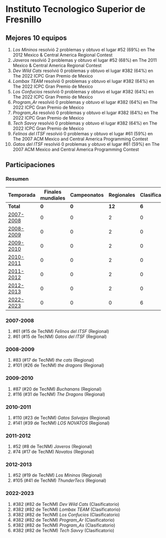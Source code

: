 # Instituto Tecnologico Superior de Fresnillo

## Mejores 10 equipos

1. _Los Mininos_ resolvió 2 problemas y obtuvo el lugar #52 (69%) en The 2012 Mexico & Central America Regional Contest
1. _Javeros_ resolvió 2 problemas y obtuvo el lugar #52 (68%) en The 2011 Mexico & Central America Regional Contest
1. _Dev Wild Cats_ resolvió 0 problemas y obtuvo el lugar #382 (64%) en The 2022 ICPC Gran Premio de Mexico
1. _Lombax TEAM_ resolvió 0 problemas y obtuvo el lugar #382 (64%) en The 2022 ICPC Gran Premio de Mexico
1. _Los Confucios_ resolvió 0 problemas y obtuvo el lugar #382 (64%) en The 2022 ICPC Gran Premio de Mexico
1. _Program_Ar_ resolvió 0 problemas y obtuvo el lugar #382 (64%) en The 2022 ICPC Gran Premio de Mexico
1. _Program_As_ resolvió 0 problemas y obtuvo el lugar #382 (64%) en The 2022 ICPC Gran Premio de Mexico
1. _Tech Savvy_ resolvió 0 problemas y obtuvo el lugar #382 (64%) en The 2022 ICPC Gran Premio de Mexico
1. _Felinos del ITSF_ resolvió 0 problemas y obtuvo el lugar #61 (59%) en The 2007 ACM Mexico and Central America Programming Contest
1. _Gatos del ITSF_ resolvió 0 problemas y obtuvo el lugar #61 (59%) en The 2007 ACM Mexico and Central America Programming Contest

## Participaciones

### Resumen

| Temporada | Finales mundiales | Campeonatos | Regionales | Clasificatorios | Equipos |
| --- | --- | --- | --- | --- | --- |
| **Total** | **0** | **0** | **12** | **6** | **18** |
| [2007-2008](#2007-2008) | 0 | 0 | 2 | 0 | 2 |
| [2008-2009](#2008-2009) | 0 | 0 | 2 | 0 | 2 |
| [2009-2010](#2009-2010) | 0 | 0 | 2 | 0 | 2 |
| [2010-2011](#2010-2011) | 0 | 0 | 2 | 0 | 2 |
| [2011-2012](#2011-2012) | 0 | 0 | 2 | 0 | 2 |
| [2012-2013](#2012-2013) | 0 | 0 | 2 | 0 | 2 |
| [2022-2023](#2022-2023) | 0 | 0 | 0 | 6 | 6 |

### 2007-2008

1. #61 (#15 de TecNM) _Felinos del ITSF_ (Regional)
1. #61 (#15 de TecNM) _Gatos del ITSF_ (Regional)

### 2008-2009

1. #83 (#17 de TecNM) _the cats_ (Regional)
1. #101 (#26 de TecNM) _the dragons_ (Regional)

### 2009-2010

1. #87 (#20 de TecNM) _Buchanans_ (Regional)
1. #116 (#31 de TecNM) _The Dragons_ (Regional)

### 2010-2011

1. #110 (#23 de TecNM) _Gatos Salvajes_ (Regional)
1. #141 (#39 de TecNM) _LOS NOVATOS_ (Regional)

### 2011-2012

1. #52 (#8 de TecNM) _Javeros_ (Regional)
1. #74 (#17 de TecNM) _Novatos_ (Regional)

### 2012-2013

1. #52 (#19 de TecNM) _Los Mininos_ (Regional)
1. #105 (#41 de TecNM) _ThunderTecs_ (Regional)

### 2022-2023

1. #382 (#82 de TecNM) _Dev Wild Cats_ (Clasificatorio)
1. #382 (#82 de TecNM) _Lombax TEAM_ (Clasificatorio)
1. #382 (#82 de TecNM) _Los Confucios_ (Clasificatorio)
1. #382 (#82 de TecNM) _Program_Ar_ (Clasificatorio)
1. #382 (#82 de TecNM) _Program_As_ (Clasificatorio)
1. #382 (#82 de TecNM) _Tech Savvy_ (Clasificatorio)



